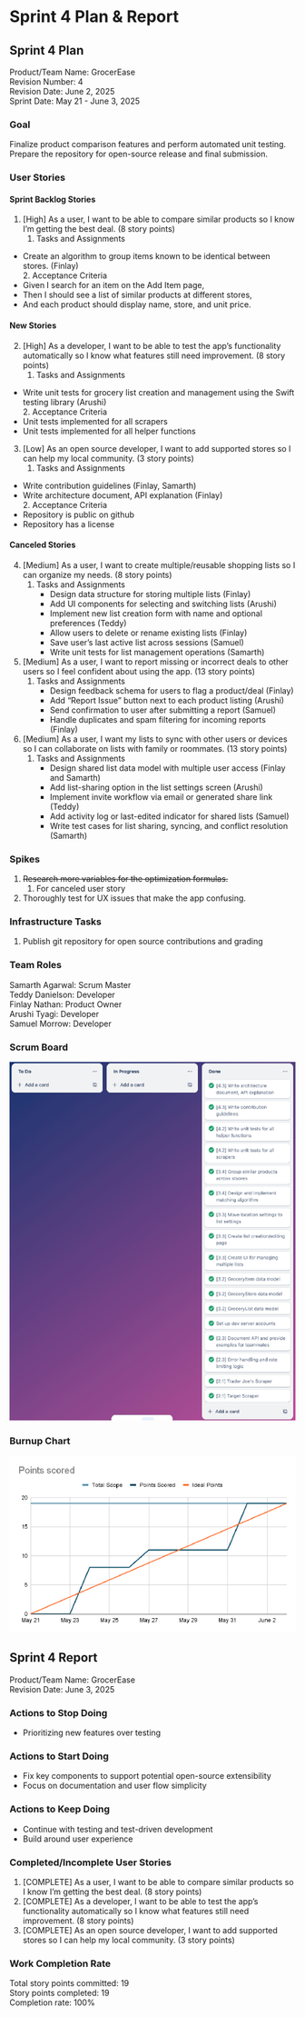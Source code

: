 # Sprint 4 Plan & Report

## Sprint 4 Plan

Product/Team Name: GrocerEase  
Revision Number: 4  
Revision Date: June 2, 2025  
Sprint Date: May 21 \- June 3, 2025

### Goal

Finalize product comparison features and perform automated unit testing. Prepare the repository for open-source release and final submission.

### User Stories

#### Sprint Backlog Stories

1. \[High\] As a user, I want to be able to compare similar products so I know I’m getting the best deal. (8 story points)  
   1. Tasks and Assignments  
* Create an algorithm to group items known to be identical between stores. (Finlay)  
  2. Acceptance Criteria  
* Given I search for an item on the Add Item page,  
* Then I should see a list of similar products at different stores,  
* And each product should display name, store, and unit price.

#### New Stories

2. \[High\] As a developer, I want to be able to test the app’s functionality automatically so I know what features still need improvement. (8 story points)  
   1. Tasks and Assignments  
* Write unit tests for grocery list creation and management using the Swift testing library (Arushi)  
  2. Acceptance Criteria  
* Unit tests implemented for all scrapers  
* Unit tests implemented for all helper functions  
3. \[Low\] As an open source developer, I want to add supported stores so I can help my local community. (3 story points)  
   1. Tasks and Assignments  
* Write contribution guidelines (Finlay, Samarth)  
* Write architecture document, API explanation (Finlay)  
  2. Acceptance Criteria  
* Repository is public on github  
* Repository has a license

#### Canceled Stories

4. \[Medium\] As a user, I want to create multiple/reusable shopping lists so I can organize my needs. (8 story points)  
   1. Tasks and Assignments  
      * Design data structure for storing multiple lists (Finlay)  
      * Add UI components for selecting and switching lists (Arushi)  
      * Implement new list creation form with name and optional preferences (Teddy)  
      * Allow users to delete or rename existing lists (Finlay)  
      * Save user’s last active list across sessions (Samuel)  
      * Write unit tests for list management operations (Samarth)  
5. \[Medium\] As a user, I want to report missing or incorrect deals to other users so I feel confident about using the app. (13 story points)  
   1. Tasks and Assignments  
      * Design feedback schema for users to flag a product/deal (Finlay)  
      * Add “Report Issue” button next to each product listing (Arushi)  
      * Send confirmation to user after submitting a report (Samuel)  
      * Handle duplicates and spam filtering for incoming reports (Finlay)  
6. \[Medium\] As a user, I want my lists to sync with other users or devices so I can collaborate on lists with family or roommates. (13 story points)  
   1. Tasks and Assignments  
      * Design shared list data model with multiple user access (Finlay and Samarth)  
      * Add list-sharing option in the list settings screen (Arushi)  
      * Implement invite workflow via email or generated share link (Teddy)  
      * Add activity log or last-edited indicator for shared lists (Samuel)  
      * Write test cases for list sharing, syncing, and conflict resolution (Samarth)

### Spikes

1. ~~Research more variables for the optimization formulas.~~  
   1. For canceled user story  
2. Thoroughly test for UX issues that make the app confusing.

### Infrastructure Tasks

1. Publish git repository for open source contributions and grading

### Team Roles

Samarth Agarwal: Scrum Master  
Teddy Danielson: Developer  
Finlay Nathan: Product Owner  
Arushi Tyagi: Developer  
Samuel Morrow: Developer

### Scrum Board

![](/docs/s4sb.png)

### Burnup Chart

![](/docs/s4bu.png)

## Sprint 4 Report

Product/Team Name: GrocerEase  
Revision Date: June 3, 2025

### Actions to Stop Doing

- Prioritizing new features over testing

### Actions to Start Doing

- Fix key components to support potential open-source extensibility  
- Focus on documentation and user flow simplicity

### Actions to Keep Doing

- Continue with testing and test-driven development  
- Build around user experience

### Completed/Incomplete User Stories

1. \[COMPLETE\] As a user, I want to be able to compare similar products so I know I’m getting the best deal. (8 story points)  
2. \[COMPLETE\] As a developer, I want to be able to test the app’s functionality automatically so I know what features still need improvement. (8 story points)  
3. \[COMPLETE\] As an open source developer, I want to add supported stores so I can help my local community. (3 story points)

### Work Completion Rate

Total story points committed: 19  
Story points completed: 19  
Completion rate: 100%
